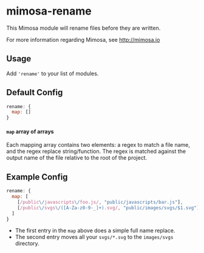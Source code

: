 mimosa-rename
=============

This Mimosa module will rename files before they are written.

For more information regarding Mimosa, see http://mimosa.io

## Usage

Add `'rename'` to your list of modules.

## Default Config

```javascript
rename: {
  map: []
}
```

#### `map` array of arrays
Each mapping array contains two elements: a regex to match a file name, and the regex replace string/function. The regex is matched against the output name of the file relative to the root of the project.

## Example Config

```javascript
rename: {
  map: [
    [/public\/javascripts\/foo.js/, "public/javascripts/bar.js"],
    [/public\/svgs\/([A-Za-z0-9-_]+).svg/, "public/images/svgs/$1.svg"]
  ]
}
```

* The first entry in the `map` above does a simple full name replace.
* The second entry moves all your `svgs/*.svg` to the `images/svgs` directory.